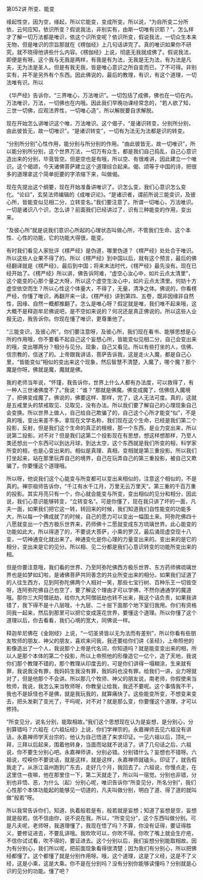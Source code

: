 第052讲 所变、能变

缘起性空，因为空，缘起，所以它能变，变成所变。所以说，“为自所变二分所依，云何应知，依识所变？假说我法，非别实有，由斯一切唯有识耶？”，怎么样才了解一切万法都是唯识，依这个识所变呢？依识所变，假说我法，一切众生本来无物，但是唯识的宗旨那就在《楞伽经》上几句话讲完了。真的唯识如果你不研究，就不晓得他讲些什么内容。《楞伽经》上说，彻底无我就成佛了。假说我法，即便是有呀。这个我与无我是两样，有我是有为法，无我是无为法，有为法是凡夫，无为法是圣人。但是有我无我，皆是唯心意识之所自变而已，了不可得。非别实有，并不是另外有个东西。因此佛说的，最后的教理，有识，有这个道理，一切法唯有识。所以

《华严经》告诉你，“三界唯心，万法唯识”。一切包括了成佛，佛也在一切在内。万法唯识，万法，一切佛也在内哦。因此我们早晚功课经常念的，“若人欲了知，三世一切佛，应观法界性，一切唯心造”，所以解脱要自求解脱。

现在开始怎么讲唯识这个唯，万法唯识。这个偈子，“是诸识转变，分别所分别，由此彼皆无，故一切唯识”。“是诸识转变”，一切有为法无为法都是识的转变。

“分别所分别”心性作用，能分别与所分别的作用。“由此彼皆无，故一切唯识”，所以能分别所分别，这个世界万法，一切万有众生，都是我们自己捣乱，自己心意识造出来的分别，毕竟皆空。但是空也是有哦，所以空、有很难讲，因此建立一个唯识。这个偈颂，今天诸佛菩萨建立这个道理综合起来。偈、颂等于中国的诗，把很多的道理拿这个简单扼要的字浓缩下来，叫做偈。

现在先提出这个纲要，现在开始准备讲唯识了。识怎么变，我们心意识怎么变化。“论曰”，玄奘法师编辑的《成唯识论》。“是诸识者，谓前所说三能变识，及彼心所，皆能变似见相二分，立转变名。”我们要注意了。所谓一切唯心，万法唯识。一切是诸识八个识，怎么讲？前面我们已经讲过了，识有三种能变的作用，变出来。

“及彼心所”就是说我们意识心所起的心理状态叫做心所，不管我们生命、这个本性、心性的功能，它的功能大得很，能变。

有时我们看见人家批评《楞严经》是伪道，哪里伪道？《楞严经》处处合于唯识。所以这些人业果不得了的。所以《楞严经》到中国以后，就有这个预言，最后的佛经翻译就是《楞严经》，最后到中国；将来末法时代，《楞严经》最先没有。现在已经开始了。《楞严经》所以讲，佛告诉阿难，“虚空心汝心中，如片云点太清里”，这个能变的心那个量之大呀，所以这个虚空生汝心中，如片云点太清里。何妨十方虚空依空而生？所以心性这个体量大，不得了，无量，清净之体。佛说的，你看楞严经，你懂了唯识，再翻开来一读，《楞严经》讲到第四、五卷，既非因缘非自然性，因缘、自然一概都推翻了。怎么是唯心呀？假定就是唯，我们唯不起来哦，这大概不是释迦牟尼佛说吧，是不空如来说的？何况还是真正佛说的。所以这些人业报无边，我告诉你。你现在懂了唯识，更尊重他了。

“三能变识，及彼心所”，你们要注意呀，及彼心所，我们现在看书、能够思想是心所的作用哦，你不要看不起自己这个妄想心所，皆能变似见相二分，自己会变出来的哦，变出哪两分？相分与见分。现象，自己又看见。所以有些打坐的人，信佛、信宗教的，信迷了的。上帝跟我讲话，菩萨告诉我，这是走火入魔，都是自己心里，“皆能变似”相似的变出来这个现象，然后智慧不清楚，入魔了，哪个魔？那个魔是你呀。佛就是魔，魔就是佛。

我的老师当年说，“怀瑾，我告诉你，世界上什么人都有办法度，可以救得了，有一种人三世诸佛度不了。”我说：“谁？”那就是佛魔。佛变成魔了，信佛信入魔境了，把佛变成魔了。佛说的，佛要这样、那样，完了，这人无法可度。真的，这就是五戒里头的禁戒取见、见取见，没有办法。所以我们要了解自己的心理现象自己会变换。所以世界上做人，自己给自己欺骗了的，自己这个心所才能变“似”，不是真的哦，变出来差不多。拿现在文学名称，我们现在这个生命，已经是我们第二个投影，反射，但是我们这个生命的真正的根根，那一个东西，是业力变出来，所以说第二投影。对不对？但是我们这第二个投影现在有思想，想这样想那样，乃至人类还想出一个东西可以到达月球，到达太空，这个东西就是我们所变的相，科学家所变的相，也是心变出来的。相似是真理、真相，变相就是第三重投影。所以我们打坐起来，站在那里玩弄自己的境界，自己在玩弄自己的第三重投影，被自己又欺骗了。你要懂这个道理哦。

所以呀，他说我们这个心能变与所变都可以变出来相似的，注意这个相似的，不是真的。禅宗祖师告诉你，“千江有水千江月，万里无云万里天”。第三重的千百万重的投影。其实月亮只有一个，你心就会能变与所变，变出相似的见分和相分，因此说，我们心意识能够转变，“立转变名”。可是你懂了，现在我只讲了坏的一面，凡夫一面，如果我们把它这一转，转回来的时候，我们知道我们自性能变的功能多大，所以每一个佛成就了的时候，自己的愿力可以变出一幅国土来。阿弥陀佛四十八愿就变出一个西方极乐世界来，药师佛十二愿就变成东方琉璃世界。此心能变的功能如此大，所以得道了的，不要说大菩萨，小乘的罗汉，最后涌现虚空现十八变，一切神通变化就出来了。神通变化是你心理的力量变出来的。变出来的是它的相分，变出来是它的见分。所以相、见二分都是我们心意识转变的功能所变出来的相。

但是你要注意哦，我们看的世界、乃至阿弥陀佛西方极乐世界、东方药师佛琉璃世界也是如梦如幻啦，是诸佛菩萨共同善念的共业所变出来的相分。如果我们证道了的人往生西方，见到阿弥陀佛两个人相对一笑，那些七宝行树、百种乐王一切皆空呀，连阿弥陀佛自己也空了，要了解这个理由才可以学佛，不然你通通学的魔道哦。那你三大阿僧祇劫，给你九大阿僧祇劫也转不出来，我这个话负责，如果我讲错了，我下得不是十八层哦，十九层、二十层下面那个地下室归我用。你们有资格同我一起来，然后到那里可以把它变成莲花世界，要懂这个道理。所以你懂了这个道理以后，你去看看，我们心境的宽大，同佛说一样。

释迦牟尼佛在《金刚经》上说，“一切圣贤皆以无为法而有差别”，所以你看有些朋友牧师的朋友、神父的朋友，喜欢来问我，我还要给你们讲《圣经》，上帝照他的影像造出了一个人，我说那个上帝是代名词，你知道吗？就是能变变出来的相，所以人是那个本体的第二个投影，所以上帝照他的形像造它一亿个，造了天地，我说你们那个教理不错的，那个教理从印度去的，可是你们讲得一塌糊涂，生来就有罪，我说我没有罪，我妈妈生我没有罪，我妈妈也没有罪。给我们一讲，业力呀就对了，但是他那个不会讲。所以那几个牧师、神父的朋友说，南老师，你假使来当牧师，我说，我怎么来当牧师呀，你教皇让给我，我还不要呢。这个事情我不干，我也不是妖怪也不是佛，就是我玩我的，就算痛快了。这些能变所变，不想变来变去，把头发剃了变光了，干吗呢，对不对？就是那么变，你要懂这个道理，才可以修持。

“所变见分，说名分别，能取相故。”我们这个思想现在认为是妄想，是分别心，分别算错吗？六祖在《六祖坛经》上说，你们学禅宗的。永嘉禅师去见六祖没有讲话，永嘉禅师学天台宗的，他认为自己悟道了来求印证。一见六祖以后，顶礼一拜，三拜以后起来，围着他转身，当面而站就不说话了。讲了几句话之后，六祖说，你不要生分别心吧。永嘉禅师讲，分别必错。分别错什么？妄想也不错呀。六祖说，哎~~哎~~你不要说话，就是这样，就是这样，永嘉禅师就磕头。印证了，就告假我走了。从浙江温州跑到广东去，走好几个月，我回去了。六祖说，你慢点走，在这里住一夜嘛，他在那里住一下，第二天就走了，所以叫一宿觉。分别也非错，分别也非悟、恶，为什么（起）分别心呢，唯识告诉你“所变见分，所名分别”，我们心性那个本体功能起的能够见一切道的，凡夫叫做分别，明白了道、得了道的就叫做“般若”呀。

所以我常告诉你们，知道、执着般若是有，般若就是妄想；知道了妄想是空，妄想就是般若。信不信由你，说不说在我。所以，“所变见分”，这个东西叫做分别。可是凡夫呢，老师呀，我道理懂了，我现在悟了吗？不算，你没有证得，要证得胜义，要修证进去，不要乱讲哦。我吹吹可以，你吹不得。你吹了嘴上就会生疔疮，不信你试试看，吹不得的，要证进去。这个分别以后，我们妄想分别能取相故。因为有分别心，我们所以呢，把前面现象看得很清楚；因为我们有分别心，所以把佛经都懂了。这个都懂了就是分别作用呀。哦，这个道理，这是了义经，这是不了义经，这是小乘，这是大乘。你不是在分别吗？没有分别你能够读懂吗？分别就是心识的见分的功能。懂了吧？